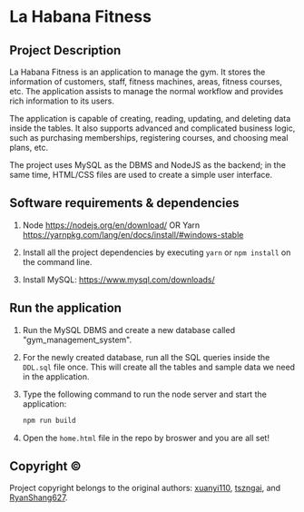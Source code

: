 # La Habana Fitness

## Project Description

La Habana Fitness is an application to manage the gym. It stores the information of customers, staff, fitness machines, areas, fitness courses, etc. The application assists to manage the normal workflow and provides rich information to its users.

The application is capable of creating, reading, updating, and deleting data inside the tables. It also supports advanced and complicated business logic, such as purchasing memberships, registering courses, and choosing meal plans, etc.

The project uses MySQL as the DBMS and NodeJS as the backend; in the same time, HTML/CSS files are used to create a simple user interface.

## Software requirements & dependencies

1. Node https://nodejs.org/en/download/ OR Yarn https://yarnpkg.com/lang/en/docs/install/#windows-stable

2. Install all the project dependencies by executing `yarn` or `npm install` on the command line.

3. Install MySQL: https://www.mysql.com/downloads/

## Run the application

1. Run the MySQL DBMS and create a new database called "gym_management_system".

2. For the newly created database, run all the SQL queries inside the `DDL.sql` file once. This will create all the tables and sample data we need in the application.

3. Type the following command to run the node server and start the application:

    ```bash
    npm run build
    ```

4. Open the `home.html` file in the repo by broswer and you are all set!


## Copyright ©
Project copyright belongs to the original authors: [xuanyi110](https://github.com/xuanyi110), [tszngai](https://github.com/tszngai), and [RyanShang627](https://github.com/RyanShang627).